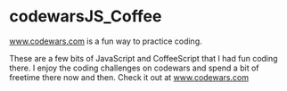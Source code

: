 # codewarsJS_Coffee

www.codewars.com is a fun way to practice coding.

These are a few bits of JavaScript and CoffeeScript that I had fun coding there.  I enjoy the coding challenges on codewars and spend a bit of freetime there now and then. Check it out at www.codewars.com
